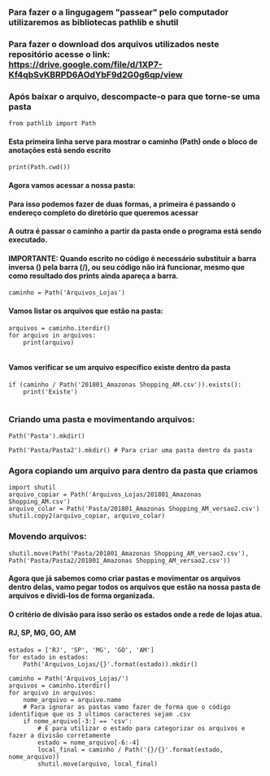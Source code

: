 ### Para fazer o a lingugagem "passear" pelo computador utilizaremos as bibliotecas pathlib e shutil
### Para fazer o download dos arquivos utilizados neste repositório acesse o link: https://drive.google.com/file/d/1XP7-Kf4qbSvKBRPD6AOdYbF9d2G0g6qp/view
### Após baixar o arquivo, descompacte-o para que torne-se uma pasta
````
from pathlib import Path
````

#### Esta primeira linha serve para mostrar o caminho (Path) onde o bloco de anotações está sendo escrito
````
print(Path.cwd())
````
#### Agora vamos acessar a nossa pasta:
#### Para isso podemos fazer de duas formas, a primeira é passando o endereço completo do diretório que queremos acessar
#### A outra é passar o caminho a partir da pasta onde o programa está sendo executado.
#### IMPORTANTE: Quando escrito no código é necessário substituir a barra inversa (\) pela barra (/), ou seu código não irá funcionar, mesmo que como resultado dos prints ainda apareça a barra.
````
caminho = Path('Arquivos_Lojas')
````
#### Vamos listar os arquivos que estão na pasta:
````
arquivos = caminho.iterdir()
for arquivo in arquivos:
    print(arquivo)
    
````
#### Vamos verificar se um arquivo específico existe dentro da pasta
````
if (caminho / Path('201801_Amazonas Shopping_AM.csv')).exists():
    print('Existe')
  
````
### Criando uma pasta e movimentando arquivos:
````
Path('Pasta').mkdir()

Path('Pasta/Pasta2').mkdir() # Para criar uma pasta dentro da pasta
````

### Agora copiando um arquivo para dentro da pasta que criamos
````
import shutil
arquivo_copiar = Path('Arquivos_Lojas/201801_Amazonas Shopping_AM.csv')
arquivo_colar = Path('Pasta/201801_Amazonas Shopping_AM_versao2.csv')
shutil.copy2(arquivo_copiar, arquivo_colar)
````
### Movendo arquivos:
````
shutil.move(Path('Pasta/201801_Amazonas Shopping_AM_versao2.csv'), Path('Pasta/Pasta2/201801_Amazonas Shopping_AM_versao2.csv'))
````
#### Agora que já sabemos como criar pastas e movimentar os arquivos dentro delas, vamo pegar todos os arquivos que estão na nossa pasta de arquivos e dividi-los de forma organizada.
#### O critério de divisão para isso serão os estados onde a rede de lojas atua.
#### RJ, SP, MG, GO, AM
````
estados = ['RJ', 'SP', 'MG', 'GO', 'AM']
for estado in estados:
    Path('Arquivos_Lojas/{}'.format(estado)).mkdir()
    
caminho = Path('Arquivos_Lojas/')
arquivos = caminho.iterdir()
for arquivo in arquivos:
    nome_arquivo = arquivo.name
    # Para ignorar as pastas vamo fazer de forma que o código identifique que os 3 ultimos caracteres sejam .csv
    if nome_arquivo[-3:] == 'csv':
        # E para utilizar o estado para categorizar os arquivos e fazer a divisão corretamente
        estado = nome_arquivo[-6:-4]
        local_final = caminho / Path('{}/{}'.format(estado, nome_arquivo))
        shutil.move(arquivo, local_final)
````






